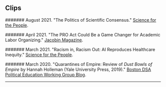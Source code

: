 
## <a name="clips"></a>  Clips
####### August 2021. "The Politics of Scientific Consensus." [Science for the People](https://magazine.scienceforthepeople.org/web-extras/public-health-lockdown-covid-19-great-barrington-declaration/).

####### April 2021. "The PRO Act Could Be a Game Changer for Academic Labor Organizing." [Jacobin Magazine](https://jacobinmag.com/2021/04/pro-act-unions-academic-workers-universities/).

####### March 2021. "Racism in, Racism Out: AI Reproduces Healthcare Inequity." [Science for the People](https://magazine.scienceforthepeople.org/web-extras/covid-19-artificial-intelligence-healthcare-system-racial-inequity/).

####### March 2020. "Quarantines of Empire: Review of _Dust Bowls of Empire_ by Hannah Holleman (Yale University Press, 2019)." [Boston DSA Political Education Working Group Blog](https://bostonpewg.org/2020/03/18/quarantines-of-empire/).


----

